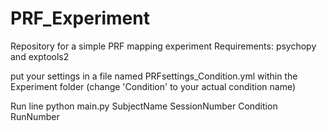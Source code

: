 # PRF_Experiment
Repository for a simple PRF mapping experiment
Requirements: psychopy and exptools2

put your settings in a file named PRFsettings_Condition.yml within the Experiment folder (change 'Condition' to your actual condition name)

Run line
python main.py SubjectName SessionNumber Condition RunNumber
